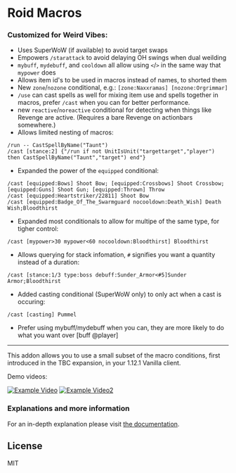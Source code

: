 # Roid Macros

### Customized for Weird Vibes:  
* Uses SuperWoW (if available) to avoid target swaps
* Empowers `/starattack` to avoid delaying OH swings when dual weilding
* `mybuff`, `mydebuff`, and `cooldown` all allow using `<`/`>` in the same way that `mypower` does
* Allows item id's to be used in macros instead of names, to shorted them
* New `zone`/`nozone` conditional, e.g.: `[zone:Naxxramas] [nozone:Orgrimmar]`
* `/use` can cast spells as well for mixing item use and spells together in macros, prefer `/cast` when you can for better performance.
* new `reactive`/`noreactive` conditional for detecting when things like Revenge are active. (Requires a bare Revenge on actionbars somewhere.)
* Allows limited nesting of macros:
```
/run -- CastSpellByName("Taunt")
/cast [stance:2] {"/run if not UnitIsUnit("targettarget","player") then CastSpellByName("Taunt","target") end"}
```
* Expanded the power of the `equipped` conditional:
```
/cast [equipped:Bows] Shoot Bow; [equipped:Crossbows] Shoot Crossbow; [equipped:Guns] Shoot Gun; [equipped:Thrown] Throw
/cast [equipped:Heartstriker/22811] Shoot Bow
/cast [equipped:Badge_Of_The_Swarmguard nocooldown:Death_Wish] Death Wish;Bloodthirst
```
* Expanded most conditionals to allow for multipe of the same type, for tigher control:
```
/cast [mypower>30 mypower<60 nocooldown:Bloodthirst] Bloodthirst
```
* Allows querying for stack infomation, `#` signifies you want a quantity instead of a duration:
```
/cast [stance:1/3 type:boss debuff:Sunder_Armor<#5]Sunder Armor;Bloodthirst
```
* Added casting conditional (SuperWoW only) to only act when a cast is occuring:
```
/cast [casting] Pummel
```
* Prefer using mybuff/mydebuff when you can, they are more likely to do what you want over [buff @player]

---

This addon allows you to use a small subset of the macro conditions, first introduced in the TBC expansion, in your 1.12.1 Vanilla client.

Demo videos:

[![Example Video](https://i9.ytimg.com/vi/xHTe4Df77MY/mq2.jpg?sqp=CJjhi5kG&rs=AOn4CLA0OYCKrr3Cj2p_ccYLYfUA_i9MOQ)](https://www.youtube.com/watch?v=xHTe4Df77MY)
[![Example Video2](https://i9.ytimg.com/vi/0w5nePeJlPU/mq2.jpg?sqp=CJjhi5kG&rs=AOn4CLBzPjcmu5zGYpT3vR5ieDvVyuE-iw)](https://www.youtube.com/watch?v=0w5nePeJlPU)

### Explanations and more information

For an in-depth explanation please visit [the documentation](https://denniswg.github.io/Roid-Macros/).

License
----

MIT
